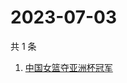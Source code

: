 # 2023-07-03

共 1 条

<!-- BEGIN ZHIHUSEARCH -->
<!-- 最后更新时间 Mon Jul 03 2023 08:58:31 GMT+0800 (China Standard Time) -->
1. [中国女篮夺亚洲杯冠军](https://www.zhihu.com/search?q=中国女篮夺亚洲杯冠军)
<!-- END ZHIHUSEARCH -->

